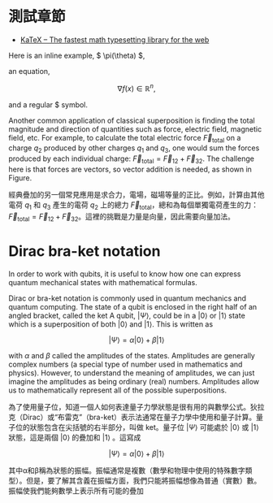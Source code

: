 # 測試章節

- [KaTeX – The fastest math typesetting library for the web](https://katex.org/)

Here is an inline example, $ \pi(\theta) $, 

an equation,

$$ \nabla f(x) \in \mathbb{R}^n, $$

and a regular \$ symbol.

Another common application of classical superposition is finding the total magnitude and direction of quantities such as force, electric field, magnetic field, etc. For example, to calculate the total electric force $\vec{F}_{\text{total}}$ on a charge $q_2$ produced by other charges $q_1$ and $q_3$, one would sum the forces produced by each individual charge: $\vec{F}_{\text{total}} = \vec{F}_{12} + \vec{F}_{32}$. The challenge here is that forces are vectors, so vector addition is needed, as shown in Figure. 

經典疊加的另一個常見應用是求合力，電場，磁場等量的正比。例如，計算由其他電荷 $q_1$ 和 $q_3$ 產生的電荷 $q_2$ 上的總力 $\vec{F}_{\text{total}}$，總和為每個單獨電荷產生的力：$\vec{F}_{\text{total}} = \vec{F}_{12} + \vec{F}_{32}$。這裡的挑戰是力量是向量，因此需要向量加法。


# Dirac bra-ket notation

In order to work with qubits, it is useful to know how one can express quantum mechanical states with mathematical formulas. 

Dirac or bra-ket notation is commonly used in quantum mechanics and quantum computing. The state of a qubit is enclosed in the right half of an angled bracket, called the ket A qubit, $\lvert \Psi \rangle$, could be in a $\lvert 0 \rangle$ or $\lvert 1\rangle$ state which is a superposition of both $\lvert 0\rangle$ and $\lvert 1\rangle$. This is written as 

$$ \lvert \Psi \rangle = \alpha \lvert 0 \rangle + \beta \lvert 1 \rangle $$

with $\alpha$ and $\beta$ called the amplitudes of the states. Amplitudes are generally complex numbers (a special type of number used in mathematics and physics). However, to understand the meaning of amplitudes, we can just imagine the amplitudes as being ordinary (real) numbers. Amplitudes allow us to mathematically represent all of the possible superpositions.


為了使用量子位，知道一個人如何表達量子力學狀態是很有用的與數學公式。狄拉克（Dirac）或“布雷克”（bra-ket）表示法通常在量子力學中使用和量子計算。量子位的狀態包含在尖括號的右半部分，叫做 ket。量子位 $\lvert \Psi \rangle$ 可能處於 $\lvert 0 \rangle$ 或 $\lvert 1\rangle$ 狀態，這是兩個 $\lvert 0\rangle$ 的疊加和 $\lvert 1\rangle$ 。這寫成

$$ \lvert \Psi \rangle = \alpha \lvert 0 \rangle + \beta \lvert 1 \rangle $$

其中α和β稱為狀態的振幅。振幅通常是複數（數學和物理中使用的特殊數字類型）。但是，要了解其含義在振幅方面，我們只能將振幅想像為普通（實數）數。振幅使我們能夠數學上表示所有可能的疊加